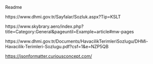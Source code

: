 Readme

<p>
  https://www.dhmi.gov.tr/Sayfalar/Sozluk.aspx?Tip=KSLT
  </p>
  
  <p>
  https://www.skybrary.aero/index.php?title=Category:General&pageuntil=Example+article#mw-pages
  </p>
  
  <p>
  https://www.dhmi.gov.tr/Documents/HavacilikTerimleriSozlugu/DHMi-Havacilik-Terimleri-Sozlugu.pdf?csf=1&e=NZP5QB
  </p>

https://jsonformatter.curiousconcept.com/
